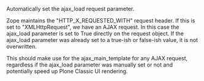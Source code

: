 Automatically set the ajax_load request parameter.

Zope maintains the "HTTP_X_REQUESTED_WITH" request header. If this is set to
"XMLHttpRequest", we have an AJAX request. In this case the ajax_load parameter
is set to True directly on the request object.
If the ajax_load parameter was already set to a true-ish or false-ish value, it
is not overwritten.

This should make use for the ajax_main_template for any AJAX request,
regardless if the ajax_load parameter was manually set or not and potentially
speed up Plone Classic UI rendering.
